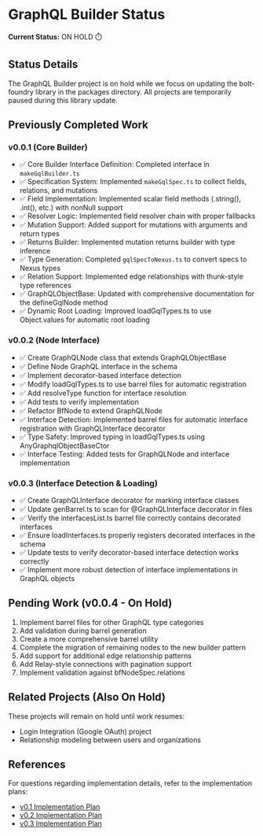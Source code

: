 # GraphQL Builder Status

**Current Status:** ON HOLD ⏱️

## Status Details

The GraphQL Builder project is on hold while we focus on updating the
bolt-foundry library in the packages directory. All projects are temporarily
paused during this library update.

## Previously Completed Work

### v0.0.1 (Core Builder)

- ✅ Core Builder Interface Definition: Completed interface in
  `makeGqlBuilder.ts`
- ✅ Specification System: Implemented `makeGqlSpec.ts` to collect fields,
  relations, and mutations
- ✅ Field Implementation: Implemented scalar field methods (.string(), .int(),
  etc.) with nonNull support
- ✅ Resolver Logic: Implemented field resolver chain with proper fallbacks
- ✅ Mutation Support: Added support for mutations with arguments and return
  types
- ✅ Returns Builder: Implemented mutation returns builder with type inference
- ✅ Type Generation: Completed `gqlSpecToNexus.ts` to convert specs to Nexus
  types
- ✅ Relation Support: Implemented edge relationships with thunk-style type
  references
- ✅ GraphQLObjectBase: Updated with comprehensive documentation for the
  defineGqlNode method
- ✅ Dynamic Root Loading: Improved loadGqlTypes.ts to use Object.values for
  automatic root loading

### v0.0.2 (Node Interface)

- ✅ Create GraphQLNode class that extends GraphQLObjectBase
- ✅ Define Node GraphQL interface in the schema
- ✅ Implement decorator-based interface detection
- ✅ Modify loadGqlTypes.ts to use barrel files for automatic registration
- ✅ Add resolveType function for interface resolution
- ✅ Add tests to verify implementation
- ✅ Refactor BfNode to extend GraphQLNode
- ✅ Interface Detection: Implemented barrel files for automatic interface
  registration with GraphQLInterface decorator
- ✅ Type Safety: Improved typing in loadGqlTypes.ts using
  AnyGraphqlObjectBaseCtor
- ✅ Interface Testing: Added tests for GraphQLNode and interface implementation

### v0.0.3 (Interface Detection & Loading)

- ✅ Create GraphQLInterface decorator for marking interface classes
- ✅ Update genBarrel.ts to scan for @GraphQLInterface decorator in files
- ✅ Verify the interfacesList.ts barrel file correctly contains decorated
  interfaces
- ✅ Ensure loadInterfaces.ts properly registers decorated interfaces in the
  schema
- ✅ Update tests to verify decorator-based interface detection works correctly
- ✅ Implement more robust detection of interface implementations in GraphQL
  objects

## Pending Work (v0.0.4 - On Hold)

1. Implement barrel files for other GraphQL type categories
2. Add validation during barrel generation
3. Create a more comprehensive barrel utility
4. Complete the migration of remaining nodes to the new builder pattern
5. Add support for additional edge relationship patterns
6. Add Relay-style connections with pagination support
7. Implement validation against bfNodeSpec.relations

## Related Projects (Also On Hold)

These projects will remain on hold until work resumes:

- Login Integration (Google OAuth) project
- Relationship modeling between users and organizations

## References

For questions regarding implementation details, refer to the implementation
plans:

- [v0.1 Implementation Plan](/apps/bfDb/docs/0.1/implementation-plan.md)
- [v0.2 Implementation Plan](/apps/bfDb/docs/0.2/implementation-plan.md)
- [v0.3 Implementation Plan](/apps/bfDb/docs/0.3/implementation-plan.md)
